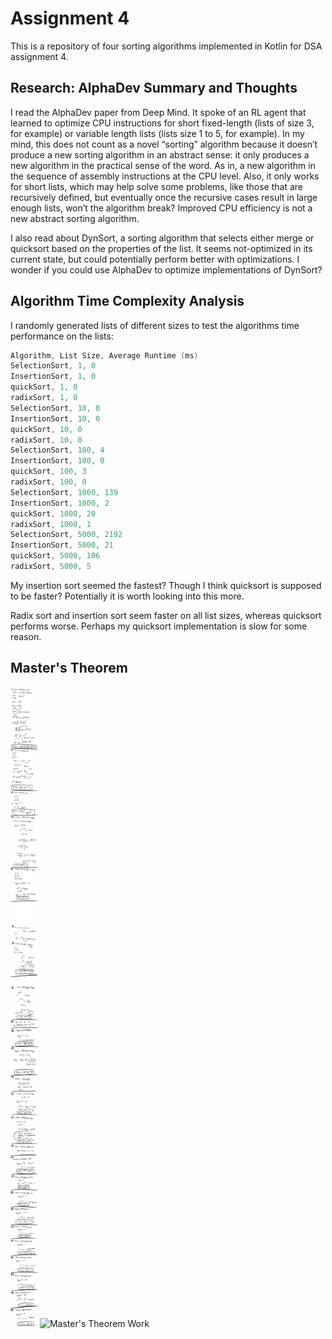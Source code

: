 # Assignment 4
This is a repository of four sorting algorithms implemented in Kotlin for DSA assignment 4. 

## Research: AlphaDev Summary and Thoughts 
I read the AlphaDev paper from Deep Mind. It spoke of an RL agent that learned to optimize CPU instructions for short fixed-length (lists of size 3, for example) or variable length lists (lists size 1 to 5, for example). In my mind, this does not count as a novel “sorting” algorithm because it doesn’t produce a new sorting algorithm in an abstract sense: it only produces a new algorithm in the practical sense of the word. As in, a new algorithm in the sequence of assembly instructions at the CPU level. Also, it only works for short lists, which may help solve some problems, like those that are recursively defined, but eventually once the recursive cases result in large enough lists, won’t the algorithm break? Improved CPU efficiency is not a new abstract sorting algorithm. 

I also read about DynSort, a sorting algorithm that selects either merge or quicksort based on the properties of the list. It seems not-optimized in its current state, but could potentially perform better with optimizations. I wonder if you could use AlphaDev to optimize implementations of DynSort?

## Algorithm Time Complexity Analysis
I randomly generated lists of different sizes to test the algorithms time performance on the lists: 

```kotlin
Algorithm, List Size, Average Runtime (ms)
SelectionSort, 1, 0
InsertionSort, 1, 0
quickSort, 1, 0
radixSort, 1, 0
SelectionSort, 10, 0
InsertionSort, 10, 0
quickSort, 10, 0
radixSort, 10, 0
SelectionSort, 100, 4
InsertionSort, 100, 0
quickSort, 100, 3
radixSort, 100, 0
SelectionSort, 1000, 139
InsertionSort, 1000, 2
quickSort, 1000, 20
radixSort, 1000, 1
SelectionSort, 5000, 2192
InsertionSort, 5000, 21
quickSort, 5000, 106
radixSort, 5000, 5
```

My insertion sort seemed the fastest? Though I think quicksort is supposed to be faster? Potentially it is worth looking into this more.

Radix sort and insertion sort seem faster on all list sizes, whereas quicksort performs worse. Perhaps my quicksort implementation is slow for some reason. 

## Master's Theorem
 ![Master's Theorem Work](DD19540E-A062-47A0-8020-934AFF77B296.png)
 ![Master's Theorem Work](T(N)=3T(À)+N.pages)
